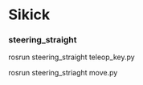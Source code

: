 # Sikick


### steering_straight

rosrun steering_straight teleop_key.py

rosrun steering_striaght move.py
